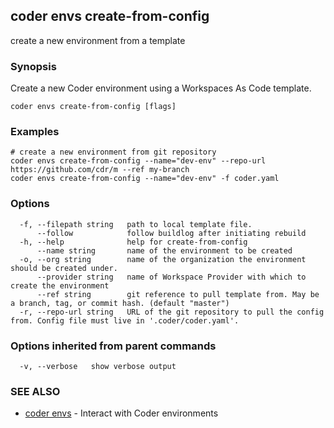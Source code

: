 ## coder envs create-from-config

create a new environment from a template

### Synopsis

Create a new Coder environment using a Workspaces As Code template.

```
coder envs create-from-config [flags]
```

### Examples

```
# create a new environment from git repository
coder envs create-from-config --name="dev-env" --repo-url https://github.com/cdr/m --ref my-branch
coder envs create-from-config --name="dev-env" -f coder.yaml
```

### Options

```
  -f, --filepath string   path to local template file.
      --follow            follow buildlog after initiating rebuild
  -h, --help              help for create-from-config
      --name string       name of the environment to be created
  -o, --org string        name of the organization the environment should be created under.
      --provider string   name of Workspace Provider with which to create the environment
      --ref string        git reference to pull template from. May be a branch, tag, or commit hash. (default "master")
  -r, --repo-url string   URL of the git repository to pull the config from. Config file must live in '.coder/coder.yaml'.
```

### Options inherited from parent commands

```
  -v, --verbose   show verbose output
```

### SEE ALSO

* [coder envs](coder_envs.md)	 - Interact with Coder environments

